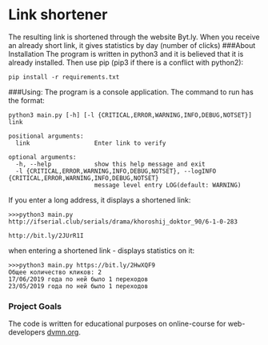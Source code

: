 # Link shortener
The resulting link is shortened through the website Byt.ly. When you receive an already short link, it gives statistics by day (number of clicks)
###About Installation
The program is written in python3 and it is believed that it is already installed.
Then use pip (pip3 if there is a conflict with python2):
```
pip install -r requirements.txt
```
###Using:
The program is a console application. The command to run has the format:
```
python3 main.py [-h] [-l {CRITICAL,ERROR,WARNING,INFO,DEBUG,NOTSET}] link

positional arguments:
  link                  Enter link to verify

optional arguments:
  -h, --help            show this help message and exit
  -l {CRITICAL,ERROR,WARNING,INFO,DEBUG,NOTSET}, --logINFO {CRITICAL,ERROR,WARNING,INFO,DEBUG,NOTSET}
                        message level entry LOG(default: WARNING)

```
If you enter a long address, it displays a shortened link:
```
>>>python3 main.py http://ifserial.club/serials/drama/khoroshij_doktor_90/6-1-0-283

http://bit.ly/2JUrR1I

```
when entering a shortened link - displays statistics on it:
```
>>>python3 main.py https://bit.ly/2HwXQF9
Общее количество кликов: 2
17/06/2019 года по ней было 1 переходов
23/05/2019 года по ней было 1 переходов
```
### Project Goals

The code is written for educational purposes on online-course for web-developers [dvmn.org](https://dvmn.org/).
